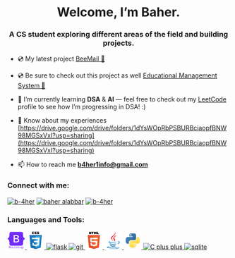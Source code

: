 <h1 align="center">Welcome, I’m Baher.</h1>
<h3 align="center">A CS student exploring different areas of the field and building projects.</h3>

- 💿 My latest project [BeeMail 🐝](https://github.com/b-4her/BeeMail)

- 💿 Be sure to check out this project as well [Educational Management System 🏫](https://github.com/b-4her/Educational-Management-System)

- 🌱 I’m currently learning **DSA** & **AI** — feel free to check out my <a href="https://leetcode.com/u/b-4her/">LeetCode</a> profile to see how I’m progressing in DSA! :)
 
- 📄 Know about my experiences [https://drive.google.com/drive/folders/1dYsWOpRbPSBURBciaopfBNW98MGSxVxI?usp=sharing](https://drive.google.com/drive/folders/1dYsWOpRbPSBURBciaopfBNW98MGSxVxI?usp=sharing)
 
- 📫 How to reach me **b4her1info@gmail.com**
  

<h3 align="left">Connect with me:</h3>
<p align="left">
<a href="https://linkedin.com/in/b-4her" target="blank"><img align="center" src="https://raw.githubusercontent.com/rahuldkjain/github-profile-readme-generator/master/src/images/icons/Social/linked-in-alt.svg" alt="b-4her" height="30" width="40" /></a>
<a href="https://www.youtube.com/@b-4her" target="blank"><img align="center" src="https://raw.githubusercontent.com/rahuldkjain/github-profile-readme-generator/master/src/images/icons/Social/youtube.svg" alt="baher alabbar" height="30" width="40" /></a>
<a href="https://www.leetcode.com/b-4her" target="blank"><img align="center" src="https://raw.githubusercontent.com/rahuldkjain/github-profile-readme-generator/master/src/images/icons/Social/leet-code.svg" alt="b-4her" height="30" width="40" /></a>
</p>

<h3 align="left">Languages and Tools:</h3>
<p align="left"> <a href="https://getbootstrap.com" target="_blank" rel="noreferrer"> <img src="https://raw.githubusercontent.com/devicons/devicon/master/icons/bootstrap/bootstrap-plain-wordmark.svg" alt="bootstrap" width="40" height="40"/> </a> <a href="https://www.w3schools.com/css/" target="_blank" rel="noreferrer"> <img src="https://raw.githubusercontent.com/devicons/devicon/master/icons/css3/css3-original-wordmark.svg" alt="css3" width="40" height="40"/> </a> <a href="https://flask.palletsprojects.com/" target="_blank" rel="noreferrer"> <img src="https://img.shields.io/badge/-b?logo=flask&color=black" alt="flask" width="40" height="40"/> </a> <a href="https://git-scm.com/" target="_blank" rel="noreferrer"> <img src="https://www.vectorlogo.zone/logos/git-scm/git-scm-icon.svg" alt="git" width="40" height="40"/> </a> <a href="https://www.w3.org/html/" target="_blank" rel="noreferrer"> <img src="https://raw.githubusercontent.com/devicons/devicon/master/icons/html5/html5-original-wordmark.svg" alt="html5" width="40" height="40"/> </a> <a href="https://www.java.com" target="_blank" rel="noreferrer"> <img src="https://raw.githubusercontent.com/devicons/devicon/master/icons/java/java-original.svg" alt="java" width="40" height="40"/> </a> <a href="https://www.python.org" target="_blank" rel="noreferrer"> <img src="https://raw.githubusercontent.com/devicons/devicon/master/icons/python/python-original.svg" alt="python" width="40" height="40"/> </a> <a href="https://cplusplus.com/" target="_blank" rel="noreferrer"> <img src="https://www.vectorlogo.zone/logos/isocpp/isocpp-icon.svg" alt="C plus plus" width="40" height="40"/> </a> <a href="https://www.sqlite.org/" target="_blank" rel="noreferrer"> <img src="https://www.vectorlogo.zone/logos/sqlite/sqlite-ar21.svg" alt="sqlite" width="40" height="40"/> </a> </p>


